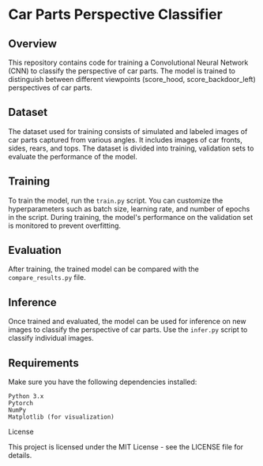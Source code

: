 # Car Parts Perspective Classifier
## Overview

This repository contains code for training a Convolutional Neural Network (CNN) to classify the perspective of car parts. The model is trained to distinguish between different viewpoints (score_hood, score_backdoor_left) perspectives of car parts.

## Dataset

The dataset used for training consists of simulated and labeled images of car parts captured from various angles. It includes images of car fronts, sides, rears, and tops. The dataset is divided into training, validation sets to evaluate the performance of the model.

## Training

To train the model, run the `train.py` script. You can customize the hyperparameters such as batch size, learning rate, and number of epochs in the script. During training, the model's performance on the validation set is monitored to prevent overfitting.
## Evaluation

After training, the trained model can be compared with the `compare_results.py` file.

## Inference

Once trained and evaluated, the model can be used for inference on new images to classify the perspective of car parts. Use the `infer.py` script to classify individual images.
## Requirements

Make sure you have the following dependencies installed:

    Python 3.x
    Pytorch
    NumPy
    Matplotlib (for visualization)

License

This project is licensed under the MIT License - see the LICENSE file for details.